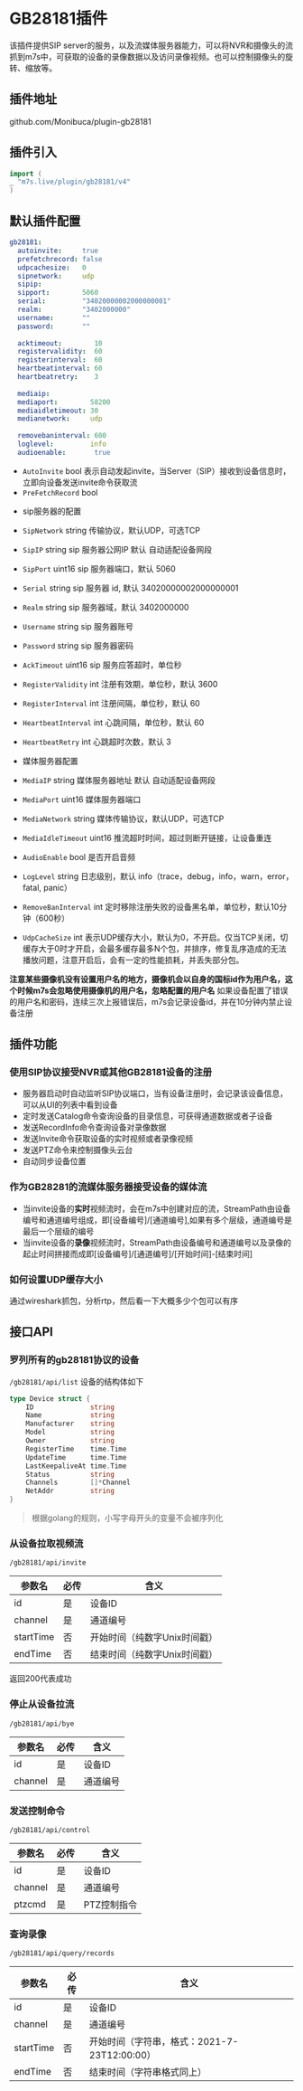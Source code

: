 # GB28181插件

该插件提供SIP server的服务，以及流媒体服务器能力，可以将NVR和摄像头的流抓到m7s中，可获取的设备的录像数据以及访问录像视频。也可以控制摄像头的旋转、缩放等。

## 插件地址

github.com/Monibuca/plugin-gb28181

## 插件引入

```go
import (
_ "m7s.live/plugin/gb28181/v4"
)
```

## 默认插件配置

```yaml
gb28181:
  autoinvite:     true
  prefetchrecord: false
  udpcachesize:   0
  sipnetwork:     udp
  sipip:          
  sipport:        5060
  serial:         "34020000002000000001"
  realm:          "3402000000"
  username:       ""
  password:       ""
  
  acktimeout:        10
  registervalidity:  60
  registerinterval:  60
  heartbeatinterval: 60
  heartbeatretry:    3
  
  mediaip:          
  mediaport:        58200
  mediaidletimeout: 30
  medianetwork:     udp
  
  removebaninterval: 600
  loglevel:         info
  audioenable:       true
```

- `AutoInvite`     bool 表示自动发起invite，当Server（SIP）接收到设备信息时，立即向设备发送invite命令获取流
- `PreFetchRecord` bool

* sip服务器的配置
- `SipNetwork` string 传输协议，默认UDP，可选TCP
- `SipIP`      string sip 服务器公网IP 默认 自动适配设备网段
- `SipPort`    uint16 sip 服务器端口，默认 5060
- `Serial`     string sip 服务器 id, 默认 34020000002000000001
- `Realm`      string sip 服务器域，默认 3402000000
- `Username`   string sip 服务器账号
- `Password`   string sip 服务器密码

- `AckTimeout`        uint16 sip 服务应答超时，单位秒
- `RegisterValidity`  int    注册有效期，单位秒，默认 3600
- `RegisterInterval`  int    注册间隔，单位秒，默认 60
- `HeartbeatInterval` int    心跳间隔，单位秒，默认 60
- `HeartbeatRetry`    int    心跳超时次数，默认 3

* 媒体服务器配置
- `MediaIP`          string 媒体服务器地址 默认 自动适配设备网段
- `MediaPort`        uint16 媒体服务器端口
- `MediaNetwork`     string 媒体传输协议，默认UDP，可选TCP
- `MediaIdleTimeout` uint16 推流超时时间，超过则断开链接，让设备重连

- `AudioEnable`       bool 是否开启音频
- `LogLevel`        string 日志级别，默认 info（trace，debug，info，warn，error，fatal, panic）
- `RemoveBanInterval` int  定时移除注册失败的设备黑名单，单位秒，默认10分钟（600秒）
- `UdpCacheSize`      int  表示UDP缓存大小，默认为0，不开启。仅当TCP关闭，切缓存大于0时才开启，会最多缓存最多N个包，并排序，修复乱序造成的无法播放问题，注意开启后，会有一定的性能损耗，并丢失部分包。

**注意某些摄像机没有设置用户名的地方，摄像机会以自身的国标id作为用户名，这个时候m7s会忽略使用摄像机的用户名，忽略配置的用户名**
如果设备配置了错误的用户名和密码，连续三次上报错误后，m7s会记录设备id，并在10分钟内禁止设备注册

## 插件功能

### 使用SIP协议接受NVR或其他GB28181设备的注册

- 服务器启动时自动监听SIP协议端口，当有设备注册时，会记录该设备信息，可以从UI的列表中看到设备
- 定时发送Catalog命令查询设备的目录信息，可获得通道数据或者子设备
- 发送RecordInfo命令查询设备对录像数据
- 发送Invite命令获取设备的实时视频或者录像视频
- 发送PTZ命令来控制摄像头云台
- 自动同步设备位置

### 作为GB28281的流媒体服务器接受设备的媒体流

- 当invite设备的**实时**视频流时，会在m7s中创建对应的流，StreamPath由设备编号和通道编号组成，即[设备编号]/[通道编号],如果有多个层级，通道编号是最后一个层级的编号
- 当invite设备的**录像**视频流时，StreamPath由设备编号和通道编号以及录像的起止时间拼接而成即[设备编号]/[通道编号]/[开始时间]-[结束时间]

### 如何设置UDP缓存大小

通过wireshark抓包，分析rtp，然后看一下大概多少个包可以有序

## 接口API

### 罗列所有的gb28181协议的设备

`/gb28181/api/list`
设备的结构体如下

```go
type Device struct {
	ID              string
	Name            string
	Manufacturer    string
	Model           string
	Owner           string
	RegisterTime    time.Time
	UpdateTime      time.Time
	LastKeepaliveAt time.Time
	Status          string
	Channels        []*Channel
	NetAddr         string
}
```

> 根据golang的规则，小写字母开头的变量不会被序列化

### 从设备拉取视频流

`/gb28181/api/invite`

参数名 | 必传 | 含义
|----|---|---
id|是 | 设备ID
channel|是|通道编号
startTime|否|开始时间（纯数字Unix时间戳）
endTime|否|结束时间（纯数字Unix时间戳）

返回200代表成功

### 停止从设备拉流

`/gb28181/api/bye`

参数名 | 必传 | 含义
|----|---|---
id|是 | 设备ID
channel|是|通道编号

### 发送控制命令

`/gb28181/api/control`

参数名 | 必传 | 含义
|----|---|---
id|是 | 设备ID
channel|是|通道编号
ptzcmd|是|PTZ控制指令

### 查询录像

`/gb28181/api/query/records`

参数名 | 必传 | 含义
|----|---|---
id|是 | 设备ID
channel|是|通道编号
startTime|否|开始时间（字符串，格式：2021-7-23T12:00:00）
endTime|否|结束时间（字符串格式同上）
